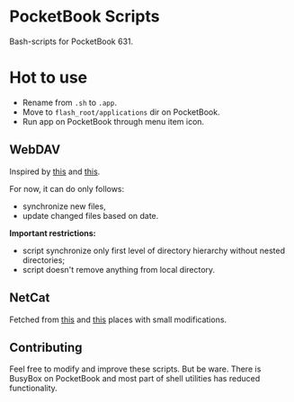 # PocketBook Scripts
Bash-scripts for PocketBook 631.

# Hot to use
* Rename from `.sh` to `.app`.
* Move to `flash_root/applications` dir on PocketBook.
* Run app on PocketBook through menu item icon.

## WebDAV
Inspired by [this](https://www.e-reader-forum.de/ebook-reader/pocketbook/27169-own-cloud-webdav-synchronisation-fuer-pb-touch-hd/) and [this](https://github.com/cghdev/cloud-dl).

For now, it can do only follows:
* synchronize new files,
* update changed files based on date.

__Important restrictions:__
* script synchronize only first level of directory hierarchy without nested directories;
* script doesn't remove anything from local directory.

## NetCat
Fetched from [this](http://www.trefmanic.me/ssh-na-pocketbook-626/) and [this](https://www.mobileread.com/forums/showthread.php?t=116350) places with small modifications.

## Contributing
Feel free to modify and improve these scripts. But be ware. There is BusyBox on PocketBook and most part of shell utilities has reduced functionality.
